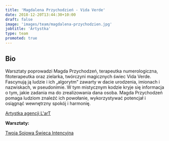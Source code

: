 ```yaml
---
title: 'Magdalena Przychodzień - Vida Verde'
date: 2018-12-20T13:44:30+10:00
draft: false
image: 'images/team/magdalena-przychodzien.jpg'
jobtitle: 'Artystka'
type: team
promoted: true
---
```


## Bio

Warsztaty poprowadzi Magda Przychodzeń, terapeutka numerologiczna, fitoterapeutka oraz zielarka, twórczyni magicznych świec Vida Verde. Fascynują ją ludzie i ich „algorytm” zawarty w dacie urodzenia, imionach i nazwiskach, w pseudonimie. W tym mistycznym kodzie kryje się informacja o tym, jakie zadania ma do zrealizowania dana osoba. Magda Przychodzeń pomaga ludziom znaleźć ich powołanie, wykorzystywać potencjał i osiągnąć wewnętrzny spokój i harmonię.

[Artystka agencji L'arT](https://lartagency.com/pl/)

**Warsztaty:**

[Twoja Sojowa Świeca Intencyjna](/warsztaty/zrob_sobie_swiece)
